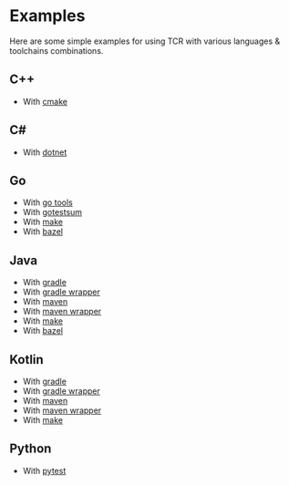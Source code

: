 # Examples

Here are some simple examples for using TCR with various languages & toolchains combinations.

## C++

- With [cmake](cpp-cmake/README.md)

## C#

- With [dotnet](csharp-dotnet/README.md)

## Go

- With [go tools](go-go-tools/README.md)
- With [gotestsum](go-gotestsum/README.md)
- With [make](go-make/README.md)
- With [bazel](go-bazel/README.md)

## Java

- With [gradle](java-gradle/README.md)
- With [gradle wrapper](java-gradle-wrapper/README.md)
- With [maven](java-maven/README.md)
- With [maven wrapper](java-maven-wrapper/README.md)
- With [make](java-make/README.md)
- With [bazel](java-bazel/README.md)

## Kotlin

- With [gradle](kotlin-gradle/README.md)
- With [gradle wrapper](kotlin-gradle-wrapper/README.md)
- With [maven](kotlin-maven/README.md)
- With [maven wrapper](kotlin-maven-wrapper/README.md)
- With [make](kotlin-make/README.md)

## Python

- With [pytest](python-pytest/README.md)
